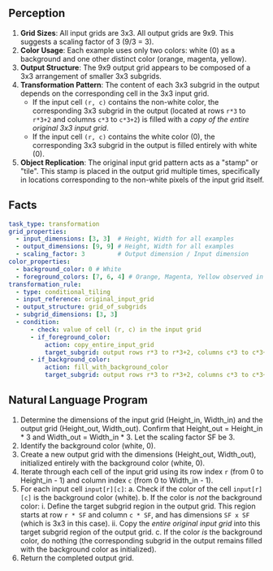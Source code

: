 ## Perception

1.  **Grid Sizes**: All input grids are 3x3. All output grids are 9x9. This suggests a scaling factor of 3 (9/3 = 3).
2.  **Color Usage**: Each example uses only two colors: white (0) as a background and one other distinct color (orange, magenta, yellow).
3.  **Output Structure**: The 9x9 output grid appears to be composed of a 3x3 arrangement of smaller 3x3 subgrids.
4.  **Transformation Pattern**: The content of each 3x3 subgrid in the output depends on the corresponding cell in the 3x3 input grid.
    *   If the input cell `(r, c)` contains the non-white color, the corresponding 3x3 subgrid in the output (located at rows `r*3` to `r*3+2` and columns `c*3` to `c*3+2`) is filled with a *copy of the entire original 3x3 input grid*.
    *   If the input cell `(r, c)` contains the white color (0), the corresponding 3x3 subgrid in the output is filled entirely with white (0).
5.  **Object Replication**: The original input grid pattern acts as a "stamp" or "tile". This stamp is placed in the output grid multiple times, specifically in locations corresponding to the non-white pixels of the input grid itself.

## Facts


```yaml
task_type: transformation
grid_properties:
  - input_dimensions: [3, 3]  # Height, Width for all examples
  - output_dimensions: [9, 9] # Height, Width for all examples
  - scaling_factor: 3         # Output dimension / Input dimension
color_properties:
  - background_color: 0 # White
  - foreground_colors: [7, 6, 4] # Orange, Magenta, Yellow observed in examples
transformation_rule:
  - type: conditional_tiling
  - input_reference: original_input_grid
  - output_structure: grid_of_subgrids
  - subgrid_dimensions: [3, 3]
  - condition:
      - check: value of cell (r, c) in the input grid
      - if_foreground_color:
          action: copy_entire_input_grid
          target_subgrid: output rows r*3 to r*3+2, columns c*3 to c*3+2
      - if_background_color:
          action: fill_with_background_color
          target_subgrid: output rows r*3 to r*3+2, columns c*3 to c*3+2
```


## Natural Language Program

1.  Determine the dimensions of the input grid (Height_in, Width_in) and the output grid (Height_out, Width_out). Confirm that Height_out = Height_in * 3 and Width_out = Width_in * 3. Let the scaling factor SF be 3.
2.  Identify the background color (white, 0).
3.  Create a new output grid with the dimensions (Height_out, Width_out), initialized entirely with the background color (white, 0).
4.  Iterate through each cell of the input grid using its row index `r` (from 0 to Height_in - 1) and column index `c` (from 0 to Width_in - 1).
5.  For each input cell `input[r][c]`:
    a.  Check if the color of the cell `input[r][c]` is the background color (white).
    b.  If the color is *not* the background color:
        i.   Define the target subgrid region in the output grid. This region starts at row `r * SF` and column `c * SF`, and has dimensions `SF x SF` (which is 3x3 in this case).
        ii.  Copy the *entire original input grid* into this target subgrid region of the output grid.
    c.  If the color *is* the background color, do nothing (the corresponding subgrid in the output remains filled with the background color as initialized).
6.  Return the completed output grid.